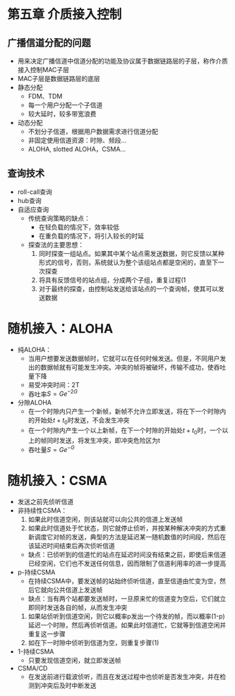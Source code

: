 # 第五章 介质接入控制
## 广播信道分配的问题
- 用来决定广播信道中信道分配的功能及协议属于数据链路层的子层，称作介质接入控制MAC子层
- MAC子层是数据链路层的底层
- 静态分配
    - FDM、TDM
    - 每一个用户分配一个子信道
    - 较大延时，较多带宽浪费
- 动态分配
    - 不划分子信道，根据用户数据需求进行信道分配
    - 非固定使用信道资源：时隙、频段... 
    - ALOHA, slotted ALOHA，CSMA...
## 查询技术
- roll-call查询
- hub查询
- 自适应查询
    - 传统查询策略的缺点：
        - 在轻负载的情况下，效率较低
        - 在重负载的情况下，将引入较长的时延
    - 探查法的主要思想：
        1. 同时探查一组站点。如果其中某个站点需发送数据，则它反馈以某种形式的信号，否则，系统就认为整个该组站点都是空闲的，直至下一次探查
        1. 将具有反馈信号的站点组，分成两个子组，重复过程(1
        1. 对于最终的探查，由控制站发送给该站点的一个查询帧，使其可以发送数据
# 随机接入：ALOHA
- 纯ALOHA：
    - 当用户想要发送数据帧时，它就可以在任何时候发送。但是，不同用户发出的数据帧就有可能发生冲突。冲突的帧将被破坏，传输不成功，使吞吐量下降
    - 易受冲突时间：2T
    - 吞吐率$S=Ge^{-2G}$
- 分隙ALOHA
    - 在一个时隙内只产生一个新帧，新帧不允许立即发送，将在下一个时隙内的开始处$t+t_0$时发送，不会发生冲突
    - 在一个时隙内产生一个以上新帧，在下一个时隙的开始处$t+t_0$时，一个以上的帧同时发送，将发生冲突，即冲突危险区为t
    - 吞吐量$S=Ge^{-G}$
# 随机接入：CSMA
- 发送之前先侦听信道
- 非持续性CSMA：
    1. 如果此时信道空闲，则该站就可以向公共的信道上发送帧
    1. 如果此时信道处于忙状态，则它就停止侦听，并按某种解决冲突的方式重新调度它对帧的发送，典型的方法是延迟某一随机数值的时间段，然后在该延迟时间结束后再次侦听信道
    - 缺点：已侦听到的信道忙的站点在延迟时间没有结束之前，即使后来信道已经空闲，它们也不发送任何信息，因而限制了信道利用率的进一步提高
- p-持续CSMA
    - 在持续CSMA中，要发送帧的站始终侦听信道，直至信道由忙变为空，然后它就向公共信道上发送帧
    - 缺点：当有两个站都要发送帧时，一旦原来忙的信道变为空后，它们就立即同时发送各自的帧，从而发生冲突
    1. 如果站侦听到信道空闲，则它以概率p发出一个待发的帧，而以概率(1-p)延迟一个时隙，然后再侦听信道。如果此时信道忙，它就等到信道空闲并重复这一步骤
    1. 如在下一时隙中侦听到信道为空，则重复步骤(1)
- 1-持续CSMA
    - 只要发现信道空闲，就立即发送帧
- CSMA/CD
    - 在发送前进行载波侦听，而且在发送过程中也侦听是否发生冲突，并在检测到冲突后及时中断发送